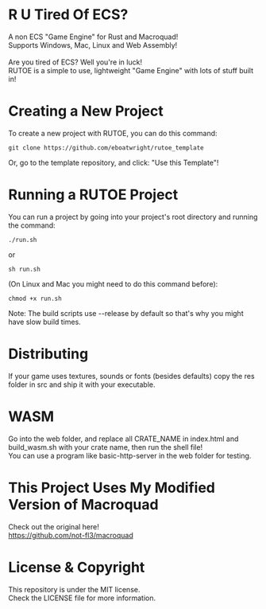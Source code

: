 # R U Tired Of ECS?
 A non ECS "Game Engine" for Rust and Macroquad!<br>
 Supports Windows, Mac, Linux and Web Assembly!<br><br>
 Are you tired of ECS? Well you're in luck!<br>
 RUTOE is a simple to use, lightweight "Game Engine" with lots of stuff built in!

# Creating a New Project
 To create a new project with RUTOE, you can do this command:
```
git clone https://github.com/eboatwright/rutoe_template
```
 Or, go to the template repository, and click: "Use this Template"!

# Running a RUTOE Project
 You can run a project by going into your project's root directory and running the command:
```
./run.sh
```
 or
```
sh run.sh
```
 (On Linux and Mac you might need to do this command before):
```
chmod +x run.sh
```
 Note: The build scripts use --release by default so that's why you might have slow build times.

# Distributing
 If your game uses textures, sounds or fonts (besides defaults) copy the res folder in src and ship it with your executable.

# WASM
 Go into the web folder, and replace all CRATE_NAME in index.html and build_wasm.sh with your crate name, then run the shell file!<br>
 You can use a program like basic-http-server in the web folder for testing.

# This Project Uses My Modified Version of Macroquad
 Check out the original here!<br>
 https://github.com/not-fl3/macroquad

# License & Copyright
 This repository is under the MIT license.<br>
 Check the LICENSE file for more information.
